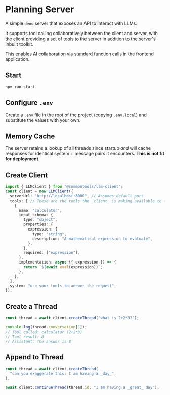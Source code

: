 # Planning Server

A simple `deno` server that exposes an API to interact with LLMs.

It supports tool calling collaboratively between the client and server, with the
client providing a set of tools to the server in addition to the server's
inbuilt toolkit.

This enables AI collaboration via standard function calls in the frontend
application.

## Start

`npm run start`

## Configure `.env`

Create a `.env` file in the root of the project (copying `.env.local`) and
substitute the values with your own.

## Memory Cache

The server retains a lookup of all threads since startup _and_ will cache
responses for identical system + message pairs it encounters. **This is not fit
for deployment.**

## Create Client

```ts
import { LLMClient } from "@commontools/llm-client";
const client = new LLMClient({
  serverUrl: "http://localhost:8000", // Assumes default port
  tools: [ // These are the tools the _client_ is making available to the server
    {
      name: "calculator",
      input_schema: {
        type: "object",
        properties: {
          expression: {
            type: "string",
            description: "A mathematical expression to evaluate",
          },
        },
        required: ["expression"],
      },
      implementation: async ({ expression }) => {
        return `${await eval(expression)}`;
      },
    },
  ],
  system: "use your tools to answer the request",
});
```

## Create a Thread

```ts
const thread = await client.createThread("what is 2+2*3?");

console.log(thread.conversation[1]);
// Tool called: calculator (2+2*3)
// Tool result: 8
// Assistant: The answer is 8
```

## Append to Thread

```ts
const thread = await client.createThread(
  "can you exaggerate this: I am having a _day_",
);

await client.continueThread(thread.id, "I am having a _great_ day");
```
